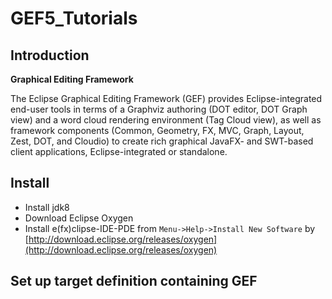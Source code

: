 # GEF5_Tutorials

## Introduction

**Graphical Editing Framework**

The Eclipse Graphical Editing Framework (GEF) provides Eclipse-integrated end-user tools in terms of a Graphviz authoring (DOT editor, DOT Graph view) and a word cloud rendering environment (Tag Cloud view), as well as framework components (Common, Geometry, FX, MVC, Graph, Layout, Zest, DOT, and Cloudio) to create rich graphical JavaFX- and SWT-based client applications, Eclipse-integrated or standalone.


## Install

- Install jdk8
- Download Eclipse Oxygen
- Install e(fx)clipse-IDE-PDE from `Menu->Help->Install New Software` by [http://download.eclipse.org/releases/oxygen](http://download.eclipse.org/releases/oxygen)

## Set up target definition containing GEF

